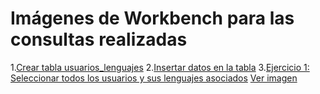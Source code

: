 # Imágenes de Workbench para las consultas realizadas

1.[Crear tabla usuarios_lenguajes](https://github.com/JuanjDes/sql-1/blob/main/imagenes/crea_tabla_usuarios_lenguajes.png)
2.[Insertar datos en la tabla](https://github.com/JuanjDes/sql-1/blob/main/imagenes/a%C3%B1ado_datos_a_tabla.png)
3.[Ejercicio 1: Seleccionar todos los usuarios y sus lenguajes asociados](statements.sql#ejercicio-1)
  [Ver imagen](imagenes/ejercicio1.png)

